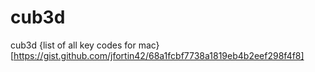 # cub3d
cub3d
{list of all key codes for mac}[https://gist.github.com/jfortin42/68a1fcbf7738a1819eb4b2eef298f4f8]
